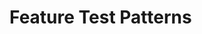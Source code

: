 <!--
retrive, handle, save

retrieve or fail

handle behavior pushing to the domain
-->

# Feature Test Patterns


